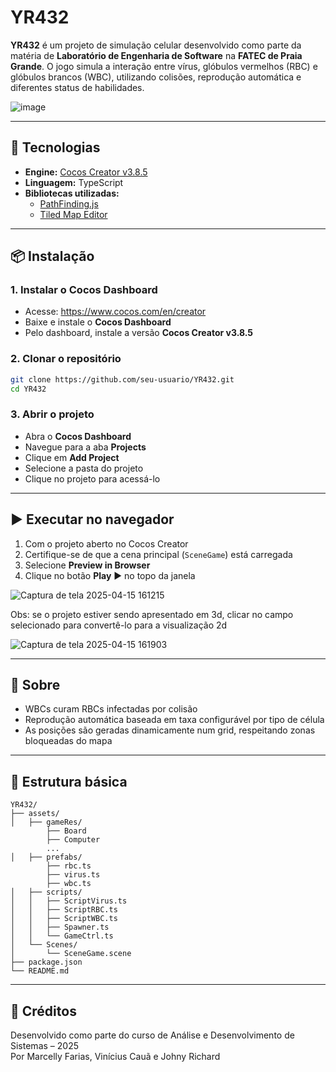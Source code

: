 # YR432

**YR432** é um projeto de simulação celular desenvolvido como parte da matéria de **Laboratório de Engenharia de Software** na **FATEC de Praia Grande**. O jogo simula a interação entre vírus, glóbulos vermelhos (RBC) e glóbulos brancos (WBC), utilizando colisões, reprodução automática e diferentes status de habilidades.

![image](https://github.com/user-attachments/assets/7031e45f-391d-4097-9e9e-e7615d8b6493)


---

## 🔧 Tecnologias

- **Engine:** [Cocos Creator v3.8.5](https://www.cocos.com/en/creator)
- **Linguagem:** TypeScript
- **Bibliotecas utilizadas:**
  - [PathFinding.js](https://github.com/qiao/PathFinding.js)
  - [Tiled Map Editor](https://www.mapeditor.org/)

---

## 📦 Instalação

### 1. Instalar o Cocos Dashboard

- Acesse: https://www.cocos.com/en/creator
- Baixe e instale o **Cocos Dashboard**
- Pelo dashboard, instale a versão **Cocos Creator v3.8.5**

### 2. Clonar o repositório

```bash
git clone https://github.com/seu-usuario/YR432.git
cd YR432
```

### 3. Abrir o projeto

- Abra o **Cocos Dashboard**
- Navegue para a aba **Projects**
- Clique em **Add Project**
- Selecione a pasta do projeto
- Clique no projeto para acessá-lo

---

## ▶️ Executar no navegador

1. Com o projeto aberto no Cocos Creator
2. Certifique-se de que a cena principal (`SceneGame`) está carregada
3. Selecione **Preview in Browser**
4. Clique no botão **Play** ▶️ no topo da janela
   
![Captura de tela 2025-04-15 161215](https://github.com/user-attachments/assets/c0f483a9-da67-4be9-8337-5dda7a810635)

Obs: se o projeto estiver sendo apresentado em 3d, clicar no campo selecionado para convertê-lo para a visualização 2d

![Captura de tela 2025-04-15 161903](https://github.com/user-attachments/assets/c5f93e88-8ee1-4d9f-9a23-9a9b97d2ef1e)


---

## 🧬 Sobre

- WBCs curam RBCs infectadas por colisão
- Reprodução automática baseada em taxa configurável por tipo de célula
- As posições são geradas dinamicamente num grid, respeitando zonas bloqueadas do mapa

---

## 📁 Estrutura básica

```
YR432/
├── assets/
│   ├── gameRes/
        ├── Board
        ├── Computer
        ...
│   ├── prefabs/
        ├── rbc.ts
        ├── virus.ts
        ├── wbc.ts
│   ├── scripts/
│   │   ├── ScriptVirus.ts
│   │   ├── ScriptRBC.ts
│   │   ├── ScriptWBC.ts
│   │   ├── Spawner.ts
│   │   └── GameCtrl.ts
│   └── Scenes/
│       └── SceneGame.scene
├── package.json
└── README.md
```

---

## 🧠 Créditos

Desenvolvido como parte do curso de Análise e Desenvolvimento de Sistemas – 2025  
Por Marcelly Farias, Vinícius Cauã e Johny Richard
